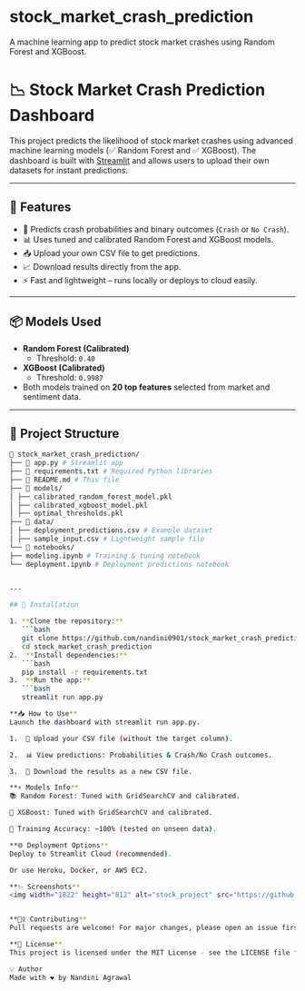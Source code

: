 # stock_market_crash_prediction
A machine learning app to predict stock market crashes using Random Forest and XGBoost.
# 📉 Stock Market Crash Prediction Dashboard

This project predicts the likelihood of stock market crashes using advanced machine learning models (✅ Random Forest and ✅ XGBoost). The dashboard is built with [Streamlit](https://streamlit.io/) and allows users to upload their own datasets for instant predictions.

---

## 🚀 Features
- 🔮 Predicts crash probabilities and binary outcomes (`Crash` or `No Crash`).
- 📊 Uses tuned and calibrated Random Forest and XGBoost models.
- 📥 Upload your own CSV file to get predictions.
- 📈 Download results directly from the app.
- ⚡ Fast and lightweight – runs locally or deploys to cloud easily.

---

## 📦 Models Used
- **Random Forest (Calibrated)**
  - Threshold: `0.40`
- **XGBoost (Calibrated)**
  - Threshold: `0.9987`
- Both models trained on **20 top features** selected from market and sentiment data.

---

## 📂 Project Structure
```bash
📁 stock_market_crash_prediction/
├── 📄 app.py # Streamlit app
├── 📄 requirements.txt # Required Python libraries
├── 📄 README.md # This file
├── 📁 models/
│ ├── calibrated_random_forest_model.pkl
│ ├── calibrated_xgboost_model.pkl
│ ├── optimal_thresholds.pkl
├── 📁 data/
│ ├── deployment_predictions.csv # Example dataset
│ ├── sample_input.csv # Lightweight sample file
└── 📁 notebooks/
├── modeling.ipynb # Training & tuning notebook
└── deployment.ipynb # Deployment predictions notebook


---

## 🚀 Installation

1. **Clone the repository:**
   ```bash
   git clone https://github.com/nandini0901/stock_market_crash_prediction.git
   cd stock_market_crash_prediction
2.  **Install dependencies:**
   ```bash
   pip install -r requirements.txt
3.  **Run the app:**
   ```bash
   streamlit run app.py

**📥 How to Use**
Launch the dashboard with streamlit run app.py.

1.  📂 Upload your CSV file (without the target column).

2.  📊 View predictions: Probabilities & Crash/No Crash outcomes.

3.  💾 Download the results as a new CSV file.

**⚡ Models Info**
📚 Random Forest: Tuned with GridSearchCV and calibrated.

🚀 XGBoost: Tuned with GridSearchCV and calibrated.

🏁 Training Accuracy: ~100% (tested on unseen data).

**🌐 Deployment Options**
Deploy to Streamlit Cloud (recommended).

Or use Heroku, Docker, or AWS EC2.

**✨ Screenshots**
<img width="1822" height="812" alt="stock_project" src="https://github.com/user-attachments/assets/fe86d92e-559c-43ba-9e26-b0d6052c8dd1" />


**🙋‍♀️ Contributing**
Pull requests are welcome! For major changes, please open an issue first.

**📜 License**
This project is licensed under the MIT License - see the LICENSE file for details.

💡 Author
Made with ❤️ by Nandini Agrawal



